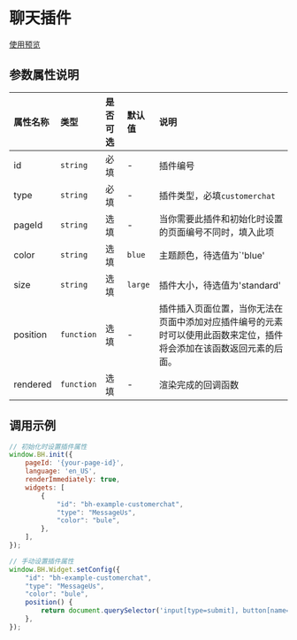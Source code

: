 # 聊天插件

[使用预览](https://bothub-ai.github.io/bothub-sdk-for-javascript/widgets/message-us/)

## 参数属性说明
|属性名称|类型|是否可选|默认值|说明|
|:--|:--|:--|:--|:--|
|id|`string`|必填|-|插件编号|
|type|`string`|必填|-|插件类型，必填`customerchat`|
|pageId|`string`|选填|-|当你需要此插件和初始化时设置的页面编号不同时，填入此项|
|color|`string`|选填|`blue`|主题颜色，待选值为`'blue' | 'white'`|
|size|`string`|选填|`large`|插件大小，待选值为'standard' | 'large' | 'xlarge'|
|position|`function`|选填|-|插件插入页面位置，当你无法在页面中添加对应插件编号的元素时可以使用此函数来定位，插件将会添加在该函数返回元素的后面。|
|rendered|`function`|选填|-|渲染完成的回调函数|

## 调用示例
```javascript
// 初始化时设置插件属性
window.BH.init({
    pageId: '{your-page-id}',
    language: 'en_US',
    renderImmediately: true,
    widgets: [
        {
            "id": "bh-example-customerchat",
            "type": "MessageUs",
            "color": "bule",
        },
    ],
});

// 手动设置插件属性
window.BH.Widget.setConfig({
    "id": "bh-example-customerchat",
    "type": "MessageUs",
    "color": "bule",
    position() {
        return document.querySelector('input[type=submit], button[name=add]')
    },
});
```

